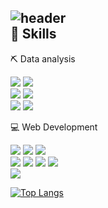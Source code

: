 ![header](https://capsule-render.vercel.app/api?type=waving&text=🐇snghx🐇&height=200&fontColor=FFFFFF&fontSize=40)  
**💪 Skills**  
---
⛏️ Data analysis  


<img src="https://img.shields.io/badge/Python-3766AB?style=flat-square&logo=Python&logoColor=white" /> <img src="https://img.shields.io/badge/PyCharm-000000?style=flat-square&logo=PyCharm&logoColor=white" />  
<img src="https://img.shields.io/badge/R-276DC3?style=flat-square&logo=R&logoColor=white" /> <img src="https://img.shields.io/badge/RStudio-75AADB?style=flat-square&logo=RStudio&logoColor=white" />  
<img src="https://img.shields.io/badge/Google Colab-F9AB00?style=flat-square&logo=Google Colab&logoColor=white" /> <img src="https://img.shields.io/badge/Jupyter-F37626?style=flat-square&logo=Jupyter&logoColor=white" />


💻 Web Development  


<img src="https://img.shields.io/badge/HTML5-E34F26?style=flat-square&logo=HTML5&logoColor=white" /> <img src="https://img.shields.io/badge/CSS-1572B6?style=flat-square&logo=CSS3&logoColor=white" /> <img src="https://img.shields.io/badge/JavaScript-F7DF1E?style=flat-square&logo=JavaScript&logoColor=white" />  
<img src="https://img.shields.io/badge/React-61DAFB?style=flat-square&logo=React&logoColor=white" /> <img src="https://img.shields.io/badge/Node.js-339933?style=flat-square&logo=Node.js&logoColor=white" /> <img src="https://img.shields.io/badge/Django-092E20?style=flat-square&logo=Django&logoColor=white" /> <img src="https://img.shields.io/badge/MySQL-4479A1?style=flat-square&logo=MySQL&logoColor=white" />  
<img src="https://img.shields.io/badge/Visual Studio Code-007ACC?style=flat-square&logo=Visual Studio Code&logoColor=white" />


[![Top Langs](https://github-readme-stats.vercel.app/api/top-langs/?username=snghx&layout=compact)](https://github.com/snghx/github-readme-stats)

